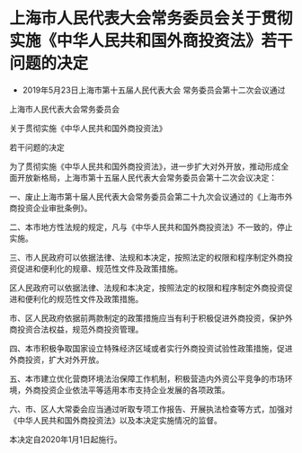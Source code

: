 # 上海市人民代表大会常务委员会关于贯彻实施《中华人民共和国外商投资法》若干问题的决定

- 2019年5月23日上海市第十五届人民代表大会
常务委员会第十二次会议通过

<!-- INFO END -->

上海市人民代表大会常务委员会

关于贯彻实施《中华人民共和国外商投资法》

若干问题的决定

为了贯彻实施《中华人民共和国外商投资法》，进一步扩大对外开放，推动形成全面开放新格局，上海市第十五届人民代表大会常务委员会第十二次会议决定：

一、废止上海市第十届人民代表大会常务委员会第二十九次会议通过的《上海市外商投资企业审批条例》。

二、本市地方性法规的规定，凡与《中华人民共和国外商投资法》不一致的，停止实施。

三、市人民政府可以依据法律、法规和本决定，按照法定的权限和程序制定外商投资促进和便利化的规章、规范性文件及政策措施。

区人民政府可以依据法律、法规和本决定，按照法定的权限和程序制定外商投资促进和便利化的规范性文件及政策措施。

市、区人民政府依据前两款制定的政策措施应当有利于积极促进外商投资，保护外商投资合法权益，规范外商投资管理。

四、本市积极争取国家设立特殊经济区域或者实行外商投资试验性政策措施，促进外商投资，扩大对外开放。

五、本市建立优化营商环境法治保障工作机制，积极营造内外资公平竞争的市场环境，外商投资企业依法平等适用本市支持企业发展的各项政策。

六、市、区人大常委会应当通过听取专项工作报告、开展执法检查等方式，加强对《中华人民共和国外商投资法》以及本决定实施情况的监督。

本决定自2020年1月1日起施行。
